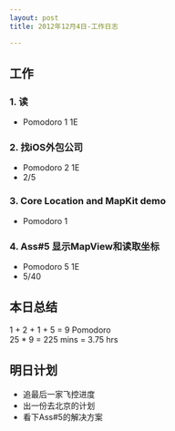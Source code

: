 ```yaml
---
layout: post
title: 2012年12月4日-工作日志  

---
```


  
## 工作

### 1. 读<The Power of Less >    
-  Pomodoro 1   1E

### 2. 找iOS外包公司 
-  Pomodoro 2   1E
-  2/5

### 3. Core Location and MapKit demo
-  Pomodoro 1     
  
### 4. Ass#5 显示MapView和读取坐标  
-  Pomodoro 5	 1E
-  5/40 
  
## 本日总结    

1 + 2 + 1 + 5 = 9 Pomodoro    
25 * 9 = 225 mins = 3.75 hrs  
  
## 明日计划    
  
- 追最后一家飞控进度
- 出一份去北京的计划
- 看下Ass#5的解决方案







  

    
